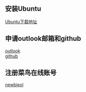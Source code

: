 ## 安装Ubuntu   
[Ubuntu下载地址](https://www.ubuntu.com/download/desktop/contribute?version=16.04.2&architecture=amd64)  
## 申请outlook邮箱和github  
[outlook](https://outlook.live.com/owa/)  
[github](https://github.com/)
## 注册菜鸟在线账号  
[newbieol](https://nts.newbieol.com/)  
